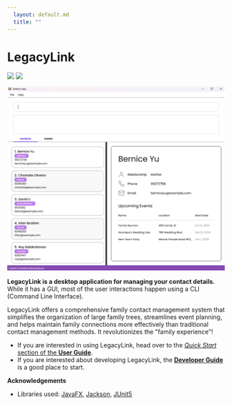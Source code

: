 ```yaml
---
  layout: default.md
  title: ""
---
```


# LegacyLink

<div>
<a href="https://github.com/AY2425S1-CS2103T-T10-4/tp/actions" style="display: inline-block;">
<img src="https://github.com/se-edu/addressbook-level3/workflows/Java%20CI/badge.svg" style="border: none;"/>
</a>

<a href="https://codecov.io/gh/AY2425S1-CS2103T-T10-4/tp" style="display: inline-block;">
<img src="https://codecov.io/gh/AY2425S1-CS2103T-T10-4/tp/graph/badge.svg?token=GG3J9EF3VF" style="border: none;"/>
</a>
</div>

![Ui](images/Ui.png)

**LegacyLink is a desktop application for managing your contact details.** While it has a GUI, most of the user interactions happen using a CLI (Command Line Interface).

LegacyLink offers a comprehensive family contact management system that simplifies the organization of large family trees, streamlines event planning, and helps maintain family connections more effectively than traditional contact management methods. It revolutionizes the "family experience"!

* If you are interested in using LegacyLink, head over to the [_Quick Start_ section of the **User Guide**](UserGuide.html#quick-start).
* If you are interested about developing LegacyLink, the [**Developer Guide**](DeveloperGuide.html) is a good place to start.


**Acknowledgements**

* Libraries used: [JavaFX](https://openjfx.io/), [Jackson](https://github.com/FasterXML/jackson), [JUnit5](https://github.com/junit-team/junit5)
